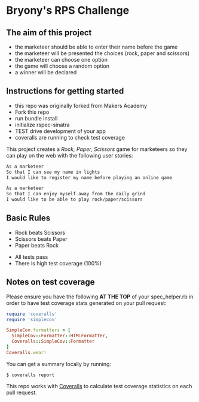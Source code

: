 # Bryony's RPS Challenge


The aim of this project
-------

- the marketeer should be able to enter their name before the game
- the marketeer will be presented the choices (rock, paper and scissors)
- the marketeer can choose one option
- the game will choose a random option
- a winner will be declared



Instructions for getting started
-------

* this repo was originally forked from Makers Academy
* Fork this repo
* run bundle install
* initialize rspec-sinatra
* TEST drive development of your app
* coveralls are running to check test coverage



This project creates a _Rock, Paper, Scissors_ game for marketeers so they can play on the web with the following user stories:

```sh
As a marketeer
So that I can see my name in lights
I would like to register my name before playing an online game

As a marketeer
So that I can enjoy myself away from the daily grind
I would like to be able to play rock/paper/scissors
```

## Basic Rules

- Rock beats Scissors
- Scissors beats Paper
- Paper beats Rock


* All tests pass
* There is high test coverage (100%)

Notes on test coverage
----------------------

Please ensure you have the following **AT THE TOP** of your spec_helper.rb in order to have test coverage stats generated
on your pull request:

```ruby
require 'coveralls'
require 'simplecov'

SimpleCov.formatters = [
  SimpleCov::Formatter::HTMLFormatter,
  Coveralls::SimpleCov::Formatter
]
Coveralls.wear!
```

You can get a summary locally by running:

```
$ coveralls report
```

This repo works with [Coveralls](https://coveralls.io/) to calculate test coverage statistics on each pull request.

